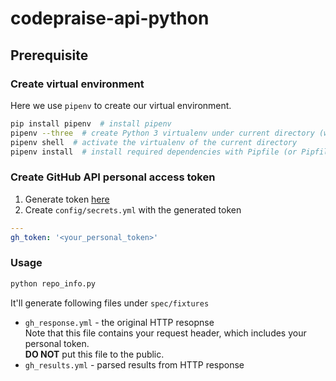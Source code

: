 # codepraise-api-python

## Prerequisite
### Create virtual environment
Here we use `pipenv` to create our virtual environment.

```bash
pip install pipenv  # install pipenv
pipenv --three  # create Python 3 virtualenv under current directory (will create a `Pipfile` as well)
pipenv shell  # activate the virtualenv of the current directory
pipenv install  # install required dependencies with Pipfile (or Pipfile.lock, if any)
```

### Create GitHub API personal access token
1. Generate token [here](https://github.com/settings/tokens)
2. Create `config/secrets.yml` with the generated token
```yaml
---
gh_token: '<your_personal_token>'
```


### Usage

```bash
python repo_info.py
```

It'll generate following files under `spec/fixtures`

* `gh_response.yml` - the original HTTP resopnse <br>
    Note that this file contains your request header, which includes your personal token.<br>
    **DO NOT** put this file to the public.
* `gh_results.yml` - parsed results from HTTP response